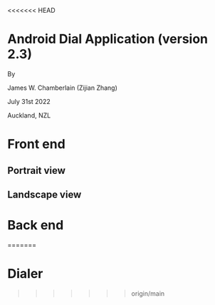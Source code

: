 <<<<<<< HEAD
# Android Dial Application (version 2.3)

By

James W. Chamberlain (Zijian Zhang)

July 31st 2022

Auckland, NZL

# Front end

## Portrait view



## Landscape view

# Back end


=======
# Dialer
>>>>>>> origin/main
